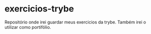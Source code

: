 # exercicios-trybe
Repositório onde irei guardar meus exercicios da trybe. Também irei o utilizar como portifólio.
